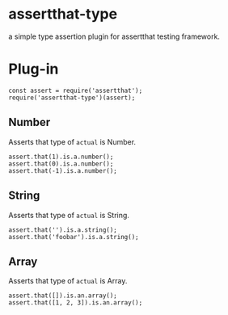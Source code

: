 # assertthat-type
a simple type assertion plugin for assertthat testing framework.

# Plug-in
```
const assert = require('assertthat');
require('assertthat-type')(assert);
```

## Number
Asserts that type of `actual` is Number.

```
assert.that(1).is.a.number();
assert.that(0).is.a.number();
assert.that(-1).is.a.number();
```

## String
Asserts that type of `actual` is String.

```
assert.that('').is.a.string();
assert.that('foobar').is.a.string();
```

## Array
Asserts that type of `actual` is Array.

```
assert.that([]).is.an.array();
assert.that([1, 2, 3]).is.an.array();
```
